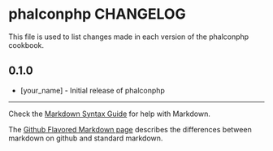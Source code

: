 phalconphp CHANGELOG
====================

This file is used to list changes made in each version of the phalconphp cookbook.

0.1.0
-----
- [your_name] - Initial release of phalconphp

- - -
Check the [Markdown Syntax Guide](http://daringfireball.net/projects/markdown/syntax) for help with Markdown.

The [Github Flavored Markdown page](http://github.github.com/github-flavored-markdown/) describes the differences between markdown on github and standard markdown.
